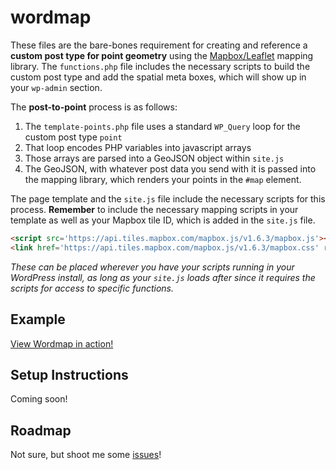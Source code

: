 wordmap
=======

These files are the bare-bones requirement for creating and reference a **custom post type for point geometry** using the [Mapbox/Leaflet](https://www.mapbox.com/mapbox.js/api/v1.6.3/) mapping library. The `functions.php` file includes the necessary scripts to build the custom post type and add the spatial meta boxes, which will show up in your `wp-admin` section.

The **post-to-point** process is as follows:

1. The `template-points.php` file uses a standard `WP_Query` loop for the custom post type `point`
1. That loop encodes PHP variables into javascript arrays
1. Those arrays are parsed into a GeoJSON object within `site.js`
1. The GeoJSON, with whatever post data you send with it is passed into the mapping library, which renders your points in the `#map` element.

The page template and the `site.js` file include the necessary scripts for this process. **Remember** to include the necessary mapping scripts in your template as well as your Mapbox tile ID, which is added in the `site.js` file.

```HTML
<script src='https://api.tiles.mapbox.com/mapbox.js/v1.6.3/mapbox.js'></script>
<link href='https://api.tiles.mapbox.com/mapbox.js/v1.6.3/mapbox.css' rel='stylesheet' />
```

*These can be placed wherever you have your scripts running in your WordPress install, as long as your `site.js` loads after since it requires the scripts for access to specific functions.*

## Example

[View Wordmap in action!](http://mapsam.com/wordmap)

## Setup Instructions

Coming soon!

## Roadmap

Not sure, but shoot me some [issues](https://github.com/svmatthews/wordmap/issues)!
